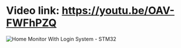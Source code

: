 # Video link: https://youtu.be/OAV-FWFhPZQ
![Home Monitor With Login System - STM32](https://github.com/user-attachments/assets/151de5e7-75d8-4e48-9af6-175306c958b8)
